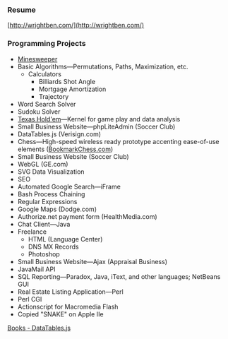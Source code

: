 ### Resume
[http://wrightben.com/](http://wrightben.com/)

### Programming Projects
* [Minesweeper](http://wrightben.com/minesweeper)
* Basic Algorithms—Permutations, Paths, Maximization, etc.
	* Calculators
		* Billiards Shot Angle
		* Mortgage Amortization
		* Trajectory
* Word Search Solver
* Sudoku Solver
* [Texas Hold'em](https://github.com/wrightben/texas-holdem)—Kernel for game play and data analysis
* Small Business Website—phpLiteAdmin (Soccer Club)
* DataTables.js (Verisign.com)
* Chess—High-speed wireless ready prototype accenting ease-of-use elements ([BookmarkChess.com](https://www.youtube.com/watch?v=wQLXnEwzpYo))
* Small Business Website (Soccer Club)
* WebGL (GE.com)
* SVG Data Visualization
* SEO
* Automated Google Search—iFrame
* Bash Process Chaining
* Regular Expressions
* Google Maps (Dodge.com)
* Authorize.net payment form (HealthMedia.com)
* Chat Client—Java
* Freelance
	- HTML (Language Center)
	- DNS MX Records
	- Photoshop
* Small Business Website—Ajax (Appraisal Business)
* JavaMail API
* SQL Reporting—Paradox, Java, iText, and other languages; NetBeans GUI
* Real Estate Listing Application—Perl
* Perl CGI
* Actionscript for Macromedia Flash
* Copied "SNAKE" on Apple IIe

<a href="http://wrightben.com/books" target="_blank" title="Books - wrightben.com" class="outbound">Books - DataTables.js</a>
